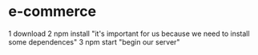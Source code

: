 # e-commerce

1 download 
2 npm install "it's important for us because we need to install some dependences"
3 npm start "begin our server"
